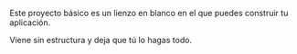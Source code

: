 ﻿Este proyecto básico es un lienzo en blanco en el que puedes construir tu aplicación.

Viene sin estructura y deja que tú lo hagas todo.
